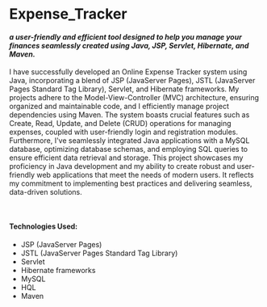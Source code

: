 # Expense_Tracker
<h4><i><b>a user-friendly and efficient tool designed to help you manage your finances seamlessly created using Java, JSP, Servlet, Hibernate, and Maven.</b></i></h4>
<p>
I have successfully developed an Online Expense Tracker system using Java, incorporating a blend of JSP (JavaServer Pages), JSTL (JavaServer Pages Standard Tag Library), Servlet, and Hibernate frameworks. My projects adhere to the Model-View-Controller (MVC) architecture, ensuring organized and maintainable code, and I efficiently manage project dependencies using Maven.
The system boasts crucial features such as Create, Read, Update, and Delete (CRUD) operations for managing expenses, coupled with user-friendly login and registration modules. Furthermore, I've seamlessly integrated Java applications with a MySQL database, optimizing database schemas, and employing SQL queries to ensure efficient data retrieval and storage.
This project showcases my proficiency in Java development and my ability to create robust and user-friendly web applications that meet the needs of modern users. It reflects my commitment to implementing best practices and delivering seamless, data-driven solutions.
</p>
<br>
<h4>Technologies Used:</h4>
<ul>
  <li>JSP (JavaServer Pages)</li>
  <li>JSTL (JavaServer Pages Standard Tag Library)</li>
  <li>Servlet</li>
  <li>Hibernate frameworks</li>
  <li>MySQL</li>
  <li>HQL</li>
  <li>Maven</li>
</ul>
